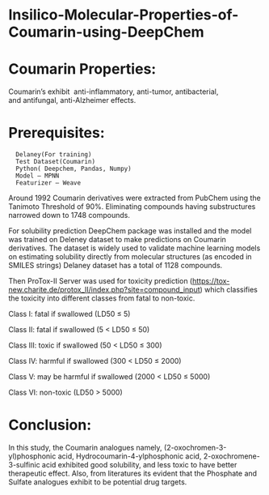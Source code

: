 # Insilico-Molecular-Properties-of-Coumarin-using-DeepChem
# Coumarin Properties:
Coumarin’s exhibit  anti-inflammatory, anti-tumor, antibacterial, and antifungal, anti-Alzheimer effects.

# Prerequisites:
      Delaney(For training)
      Test Dataset(Coumarin)
      Python( Deepchem, Pandas, Numpy)
      Model – MPNN
      Featurizer – Weave 


Around 1992 Coumarin derivatives were extracted from PubChem using the Tanimoto Threshold of 90%. Eliminating compounds having substructures narrowed down to 1748 compounds. 

For solubility prediction DeepChem package was installed and the model was trained on Deleney dataset to make predictions on Coumarin derivatives. 
The dataset is widely used to validate machine learning models on estimating solubility directly from molecular structures (as encoded in SMILES strings)
Delaney dataset has a total of 1128 compounds. 


Then ProTox-II Server was used for toxicity prediction (https://tox-new.charite.de/protox_II/index.php?site=compound_input) which classifies the toxicity into different classes from fatal to non-toxic.

Class I: fatal if swallowed (LD50 ≤ 5)

Class II: fatal if swallowed (5 < LD50 ≤ 50)

Class III: toxic if swallowed (50 < LD50 ≤ 300)

Class IV: harmful if swallowed (300 < LD50 ≤ 2000)

Class V: may be harmful if swallowed (2000 < LD50 ≤ 5000)

Class VI: non-toxic (LD50 > 5000)

# Conclusion:
  In this study, the Coumarin analogues namely, (2-oxochromen-3-yl)phosphonic acid, Hydrocoumarin-4-ylphosphonic acid, 2-oxochromene-3-sulfinic acid exhibited good solubility, and less toxic to have better therapeutic effect. Also, from literatures its evident that the Phosphate and Sulfate analogues exhibit to be potential drug targets.


